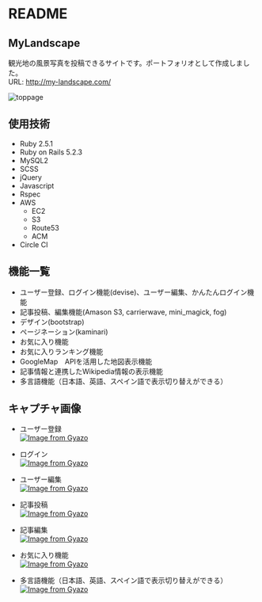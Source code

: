 # README

## MyLandscape
観光地の風景写真を投稿できるサイトです。ポートフォリオとして作成しました。  
URL: http://my-landscape.com/    



![toppage](https://user-images.githubusercontent.com/48985869/60789921-3b652d00-a19b-11e9-8cb5-3c1c1ac39974.jpg)


## 使用技術
- Ruby 2.5.1
- Ruby on Rails 5.2.3
- MySQL2
- SCSS
- jQuery
- Javascript
- Rspec
- AWS
  - EC2
  - S3
  - Route53
  - ACM
- Circle CI

## 機能一覧

- ユーザー登録、ログイン機能(devise)、ユーザー編集、かんたんログイン機能
- 記事投稿、編集機能(Amason S3, carrierwave, mini_magick, fog)
- デザイン(bootstrap)
- ページネーション(kaminari)
- お気に入り機能
- お気に入りランキング機能
- GoogleMap　APIを活用した地図表示機能
- 記事情報と連携したWikipedia情報の表示機能
- 多言語機能（日本語、英語、スペイン語で表示切り替えができる）



## キャプチャ画像
   - ユーザー登録  
  [![Image from Gyazo](https://i.gyazo.com/34698a87acb5a88ba9ecbf582128784d.gif)](https://gyazo.com/34698a87acb5a88ba9ecbf582128784d)   
  
  
   - ログイン  
  [![Image from Gyazo](https://i.gyazo.com/a56dd3ad8e9c60dd0c494c5faaaba244.gif)](https://gyazo.com/a56dd3ad8e9c60dd0c494c5faaaba244)  
  
  
   - ユーザー編集     
  [![Image from Gyazo](https://i.gyazo.com/6cf61d7c793436a390dbae036da003cc.gif)](https://gyazo.com/6cf61d7c793436a390dbae036da003cc) 
  
  
   - 記事投稿  
  [![Image from Gyazo](https://i.gyazo.com/67d299181df264991fe49b487f6c1c7b.gif)](https://gyazo.com/67d299181df264991fe49b487f6c1c7b)  
  
  
   - 記事編集  
  [![Image from Gyazo](https://i.gyazo.com/b4cda037c2b334e5353c4ad4533cf551.gif)](https://gyazo.com/b4cda037c2b334e5353c4ad4533cf551)  
  

   - お気に入り機能  
  [![Image from Gyazo](https://i.gyazo.com/83840bb3308e4fecd9ec5523930e1d45.gif)](https://gyazo.com/83840bb3308e4fecd9ec5523930e1d45)  
  

   - 多言語機能（日本語、英語、スペイン語で表示切り替えができる）  
  [![Image from Gyazo](https://i.gyazo.com/17ae7afe07bc43359ee6e135dd008f14.gif)](https://gyazo.com/17ae7afe07bc43359ee6e135dd008f14)
  
